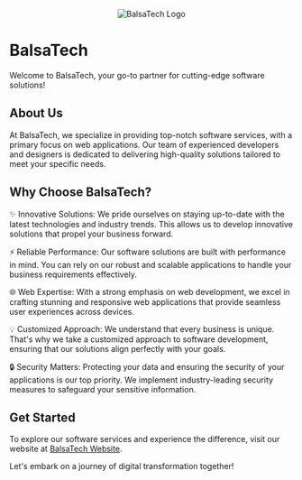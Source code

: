 <p align="center">
  <img src="https://github.com/BalsaTech/.github/assets/57500163/bf2cf0c8-c32b-41ca-ab9d-e940ce4bd00c" alt="BalsaTech Logo">


</p>

# BalsaTech

Welcome to BalsaTech, your go-to partner for cutting-edge software solutions!

## About Us

At BalsaTech, we specialize in providing top-notch software services, with a primary focus on web applications. Our team of experienced developers and designers is dedicated to delivering high-quality solutions tailored to meet your specific needs.

## Why Choose BalsaTech?

✨ Innovative Solutions: We pride ourselves on staying up-to-date with the latest technologies and industry trends. This allows us to develop innovative solutions that propel your business forward.

⚡️ Reliable Performance: Our software solutions are built with performance in mind. You can rely on our robust and scalable applications to handle your business requirements effectively.

🌐 Web Expertise: With a strong emphasis on web development, we excel in crafting stunning and responsive web applications that provide seamless user experiences across devices.

💡 Customized Approach: We understand that every business is unique. That's why we take a customized approach to software development, ensuring that our solutions align perfectly with your goals.

🔒 Security Matters: Protecting your data and ensuring the security of your applications is our top priority. We implement industry-leading security measures to safeguard your sensitive information.

## Get Started

To explore our software services and experience the difference, visit our website at [BalsaTech Website](https://github.com/BalsaTech).

Let's embark on a journey of digital transformation together!

